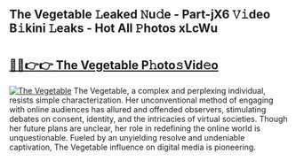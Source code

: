 ## The Vegetable 𝙻eaked 𝙽u𝚍e - Part-jX6 𝚅𝚒deo B𝚒kini 𝙻eaks - Hot All 𝙿hotos xLcWu

# <h2><a href="http://ld1hnhp.urlbe.top/?page=The+Vegetable">🔗🔗👉👉 The Vegetable P𝚑oto𝚜Vid𝚎o</a></h2>

[![The Vegetable](https://i.imgur.com/eBuTRDB.gif)](http://ld1hnhp.urlbe.top/?page=The+Vegetable)
The Vegetable, a complex and perplexing individual, resists simple characterization. Her unconventional method of engaging with online audiences has allured and offended observers, stimulating debates on consent, identity, and the intricacies of virtual societies. Though her future plans are unclear, her role in redefining the online world is unquestionable. Fueled by an unyielding resolve and undeniable captivation, The Vegetable influence on digital media is pioneering.
